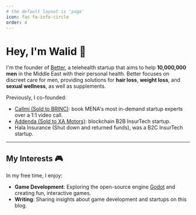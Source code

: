 ```yaml
---
# the default layout is 'page'
icon: fas fa-info-circle
order: 4
---
```


# Hey, I'm Walid 👋


I'm the founder of [Better](https://itsbetter.app), a telehealth startup that aims to help **10,000,000 men** in the Middle East with their personal health. Better focuses on discreet care for men, providing solutions for **hair loss**, **weight loss**, and **sexual wellness**, as well as supplements.

Previously, I co-founded:
- [Callmi (Sold to BRINC)](https://callmi.com): book MENA's most in-demand startup experts over a 1:1 video call. 
- [Addenda (Sold to XA Motors)](https://addenda.co): blockchain B2B InsurTech startup.
- Hala Insurance (Shut down and returned funds), was a B2C InsurTech startup.

---

## My Interests 🎮
In my free time, I enjoy:
- **Game Development**: Exploring the open-source engine [Godot](https://godotengine.org) and creating fun, interactive games.
- **Writing**: Sharing insights about game development and startups on this blog.
